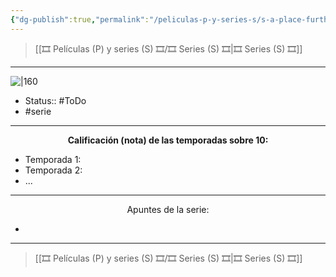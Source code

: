 ```yaml
---
{"dg-publish":true,"permalink":"/peliculas-p-y-series-s/s-a-place-further-than-the-universe/"}
---
```



> [[🎞️ Películas (P) y series (S) 🎞️/🎞️ Series (S) 🎞️\|🎞️ Series (S) 🎞️]]

---

![|160](https://m.media-amazon.com/images/M/MV5BNGNhNjlkZmMtOWVlMC00ZTI4LThkZTAtMzdlMmYwYWM5NzRhXkEyXkFqcGdeQXVyMzgxODM4NjM@._V1_SX300.jpg)

- Status:: #ToDo  
- #serie 

---

**<center>Calificación (nota) de las temporadas sobre 10:</center>**

- Temporada 1: 
- Temporada 2: 
- ...

---

<center>Apuntes de la serie:</center>

- 

---

> [[🎞️ Películas (P) y series (S) 🎞️/🎞️ Series (S) 🎞️\|🎞️ Series (S) 🎞️]]